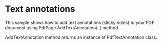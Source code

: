 # Text annotations
This sample shows how to add text annotations (sticky notes) to your PDF document using PdfPage.AddTextAnnotation(..) method. 

AddTextAnnotation method returns an instance of PdfTextAnnotation class.